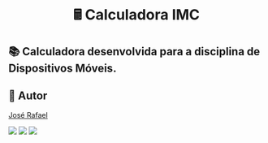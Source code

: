<h1 align="center">🖩 Calculadora IMC</h1>


  <h2 id="sobre"> 📚  Calculadora desenvolvida para a disciplina de Dispositivos Móveis.</h2>
  

 <h2 id="autor"> 🦸 Autor</h2>

[José Rafael](https://github.com/JosRafael)
<div> 
  <a href="https://instagram.com/jrafael123_" target="_blank"><img src="https://img.shields.io/badge/-Instagram-%23E4405F?style=for-the-badge&logo=instagram&logoColor=white" target="_blank"></a>
 	<a href="https://www.twitch.tv/rafaz1n123" target="_blank"><img src="https://img.shields.io/badge/Twitch-9146FF?style=for-the-badge&logo=twitch&logoColor=white" target="_blank"></a>
  <a href = "mailto:rafaelmatiashue@gmail.com"><img src="https://img.shields.io/badge/-Gmail-%23333?style=for-the-badge&logo=gmail&logoColor=white" target="_blank"></a>


